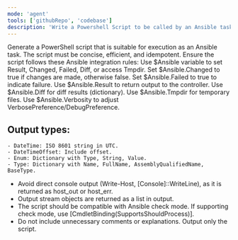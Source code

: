 ```yaml
---
mode: 'agent'
tools: ['githubRepo', 'codebase']
description: 'Write a Powershell Script to be called by an Ansible task'
---
```

Generate a PowerShell script that is suitable for execution as an Ansible task.
The script must be concise, efficient, and idempotent.
Ensure the script follows these Ansible integration rules:
    Use $Ansible variable to set Result, Changed, Failed, Diff, or access Tmpdir.
    Set $Ansible.Changed to true if changes are made, otherwise false.
    Set $Ansible.Failed to true to indicate failure.
    Use $Ansible.Result to return output to the controller.
    Use $Ansible.Diff for diff results (dictionary).
    Use $Ansible.Tmpdir for temporary files.
    Use $Ansible.Verbosity to adjust VerbosePreference/DebugPreference.

## Output types:
    - DateTime: ISO 8601 string in UTC.
    - DateTimeOffset: Include offset.
    - Enum: Dictionary with Type, String, Value.
    - Type: Dictionary with Name, FullName, AssemblyQualifiedName, BaseType.

- Avoid direct console output (Write-Host, [Console]::WriteLine), as it is returned as host_out or host_err.
- Output stream objects are returned as a list in output.
- The script should be compatible with Ansible check mode. If supporting check mode, use [CmdletBinding(SupportsShouldProcess)].
- Do not include unnecessary comments or explanations. Output only the script.
